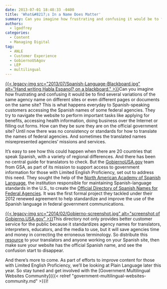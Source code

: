 ```yaml
---
date: 2013-07-01 18:48:33 -0400
title: 'What&#8217;s In a Name Does Matter'
summary: Can you imagine how frustrating and confusing it would be to find several variations of the same agency name on different sites or even different pages or documents on the same site? This is what happens everyday to Spanish-speaking customers accessing the Spanish names of
authors:
  - lgodfrey
categories:
  - Content
  - Managing Digital
tag:
  - ANLE
  - Customer Experience
  - GobiernoUSAgov
  - LEP
  - multilingual
---
```


[{{< legacy-img src="2013/07/Spanish-Language-Blackboard.jpg" alt="Hand writing Habla Espanol? on a blackboard." >}}](https://s3.amazonaws.com/sitesusa/wp-content/uploads/sites/212/2013/07/Spanish-Language-Blackboard.jpg)Can you imagine how frustrating and confusing it would be to find several variations of the same agency name on different sites or even different pages or documents on the same site? This is what happens everyday to Spanish-speaking customers accessing the Spanish names of some federal agencies. They try to navigate the website to perform important tasks like applying for benefits, accessing health information, doing business over the Internet or filling out forms. How can they be sure they are on the official government site? Until now there was no consistency or standards for how to translate the names of federal agencies. And sometimes the translated names misrepresented agencies’ missions and services.

It’s easy to see how this could happen when there are 20 countries that speak Spanish, with a variety of regional differences. And there has been no central guide for translators to check. But the <a href="http://www.usa.gov/gobiernousa/index.shtml" target="_blank">GobiernoUSA.gov</a> team from GSA, as part of its mission to support access to government information for those with Limited English Proficiency, set out to address this need. They sought the help of the <a href="http://www.anle.us/" target="_blank">North American Academy of Spanish Language</a>, the institution responsible for maintaining Spanish-language standards in the U.S., to create the <a href="http://www.usa.gov/gobiernousa/directorios/federal/index.shtml" target="_blank">Official Directory of Spanish Names for Federal Agencies</a>. It was the first formal project they tackled under their 2012 renewed agreement to help standardize and improve the use of the Spanish language in federal government communications.

[{{< legacy-img src="2014/02/Gobierno-screenshot.jpg" alt="screenshot of Gobierno.USA.gov" >}}](https://s3.amazonaws.com/sitesusa/wp-content/uploads/sites/212/2014/02/Gobierno-screenshot.jpg)This directory not only provides better customer service for the public because it standardizes agency names for translators, interpreters, educators, and the media to use, but it will save agencies time and money in correcting the erroneous terminology. So distribute this <a href="http://www.usa.gov/gobiernousa/directorios/federal/index.shtml" target="_blank">resource</a> to your translators and anyone working on your Spanish site, then make sure your website has the official Spanish name, and see the confusion start to disappear.

And there’s more to come. As part of efforts to improve content for those with Limited English Proficiency, we&#8217;ll be looking at Plain Language later this year. So stay tuned and get involved with the [Government Multilingual Websites Community]({{< relref "government-multilingual-websites-community.md" >}})!
